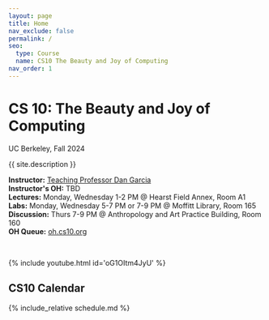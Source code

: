 ```yaml
---
layout: page
title: Home
nav_exclude: false
permalink: /
seo:
  type: Course
  name: CS10 The Beauty and Joy of Computing
nav_order: 1
---
```


# **CS 10: The Beauty and Joy of Computing**
UC Berkeley, Fall 2024



{{ site.description }}

**Instructor:** <a href="https://people.eecs.berkeley.edu/~ddgarcia/">Teaching Professor Dan Garcia</a><br/>
**Instructor's OH:** TBD<br/>
**Lectures:**  Monday, Wednesday 1-2 PM @ Hearst Field Annex, Room A1<br/>
**Labs:**  Monday, Wednesday 5-7 PM or 7-9 PM @ Moffitt Library, Room 165<br/>
**Discussion:**  Thurs 7-9 PM @ Anthropology and Art Practice Building, Room 160 <br/>
**OH Queue:** <a href="https://oh.cs10.org/"> oh.cs10.org</a>

<br/>

{% include youtube.html id='oG1OItm4JyU' %}


## CS10 Calendar

{% include_relative schedule.md %}


